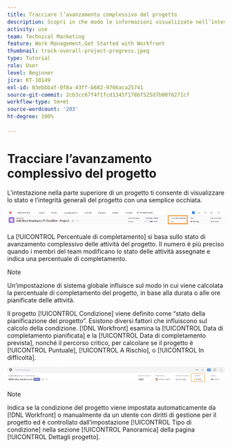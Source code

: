```yaml
---
title: Tracciare l’avanzamento complessivo del progetto
description: Scopri in che modo le informazioni visualizzate nell’intestazione del progetto possono aiutarti a tenere traccia dell’avanzamento e dello stato generali del progetto.
activity: use
team: Technical Marketing
feature: Work Management,Get Started with Workfront
thumbnail: track-overall-project-progress.jpeg
type: Tutorial
role: User
level: Beginner
jira: KT-10149
exl-id: 03ebbbaf-0f8a-43ff-b682-9766aca25741
source-git-commit: 2cb3cc67f4f1fcd1345f178bf525d7b00f6271cf
workflow-type: tm+mt
source-wordcount: '203'
ht-degree: 100%

---
```


# Tracciare l’avanzamento complessivo del progetto

L’intestazione nella parte superiore di un progetto ti consente di visualizzare lo stato e l’integrità generali del progetto con una semplice occhiata.

![Intestazione del progetto che mostra la [!UICONTROL Percentuale di completamento]](assets/planner-fund-percent-complete.png)

La [!UICONTROL Percentuale di completamento] si basa sullo stato di avanzamento complessivo delle attività del progetto. Il numero è più preciso quando i membri del team modificano lo stato delle attività assegnate e indica una percentuale di completamento.

>[!NOTE]
>
>Un’impostazione di sistema globale influisce sul modo in cui viene calcolata la percentuale di completamento del progetto, in base alla durata o alle ore pianificate delle attività.

Il progetto [!UICONTROL Condizione] viene definito come “stato della pianificazione del progetto”. Esistono diversi fattori che influiscono sul calcolo della condizione. [!DNL Workfront] esamina la [!UICONTROL Data di completamento pianificata] e la [!UICONTROL Data di completamento prevista], nonché il percorso critico, per calcolare se il progetto è [!UICONTROL Puntuale], [!UICONTROL A Rischio], o [!UICONTROL In difficoltà].

![Intestazione del progetto che mostra la [!UICONTROL Condizione]](assets/planner-fund-condition.png)

>[!NOTE]
>
>Indica se la condizione del progetto viene impostata automaticamente da [!DNL Workfront] o manualmente da un utente con diritti di gestione per il progetto ed è controllato dall’impostazione [!UICONTROL Tipo di condizione] nella sezione [!UICONTROL Panoramica] della pagina [!UICONTROL Dettagli progetto].

<!---
learn more urls
Project percent complete overview
Overview of project condition and condition type
--->
